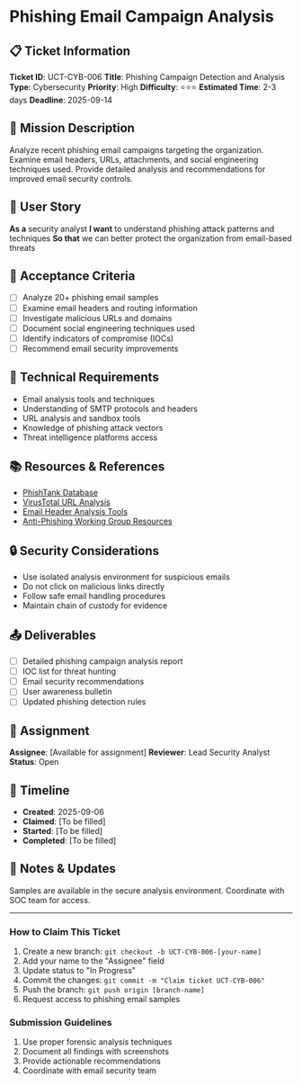 # Phishing Email Campaign Analysis

## 📋 Ticket Information

**Ticket ID**: UCT-CYB-006
**Title**: Phishing Campaign Detection and Analysis
**Type**: Cybersecurity
**Priority**: High
**Difficulty**: ⭐⭐⭐
**Estimated Time**: 2-3 days
**Deadline**: 2025-09-14

## 🎯 Mission Description

Analyze recent phishing email campaigns targeting the organization. Examine email headers, URLs, attachments, and social engineering techniques used. Provide detailed analysis and recommendations for improved email security controls.

## 👤 User Story

**As a** security analyst
**I want** to understand phishing attack patterns and techniques
**So that** we can better protect the organization from email-based threats

## 📝 Acceptance Criteria

- [ ] Analyze 20+ phishing email samples
- [ ] Examine email headers and routing information
- [ ] Investigate malicious URLs and domains
- [ ] Document social engineering techniques used
- [ ] Identify indicators of compromise (IOCs)
- [ ] Recommend email security improvements

## 🔧 Technical Requirements

- Email analysis tools and techniques
- Understanding of SMTP protocols and headers
- URL analysis and sandbox tools
- Knowledge of phishing attack vectors
- Threat intelligence platforms access

## 📚 Resources & References

- [PhishTank Database](https://www.phishtank.com/)
- [VirusTotal URL Analysis](https://www.virustotal.com/)
- [Email Header Analysis Tools](various)
- [Anti-Phishing Working Group Resources](https://apwg.org/)

## 🔒 Security Considerations

- Use isolated analysis environment for suspicious emails
- Do not click on malicious links directly
- Follow safe email handling procedures
- Maintain chain of custody for evidence

## 📤 Deliverables

- [ ] Detailed phishing campaign analysis report
- [ ] IOC list for threat hunting
- [ ] Email security recommendations
- [ ] User awareness bulletin
- [ ] Updated phishing detection rules

## 👥 Assignment

**Assignee**: [Available for assignment]
**Reviewer**: Lead Security Analyst
**Status**: Open

## 📅 Timeline

- **Created**: 2025-09-06
- **Claimed**: [To be filled]
- **Started**: [To be filled]
- **Completed**: [To be filled]

## 💬 Notes & Updates

Samples are available in the secure analysis environment. Coordinate with SOC team for access.

---

### How to Claim This Ticket

1. Create a new branch: `git checkout -b UCT-CYB-006-[your-name]`
2. Add your name to the "Assignee" field
3. Update status to "In Progress"
4. Commit the changes: `git commit -m "Claim ticket UCT-CYB-006"`
5. Push the branch: `git push origin [branch-name]`
6. Request access to phishing email samples

### Submission Guidelines

1. Use proper forensic analysis techniques
2. Document all findings with screenshots
3. Provide actionable recommendations
4. Coordinate with email security team
